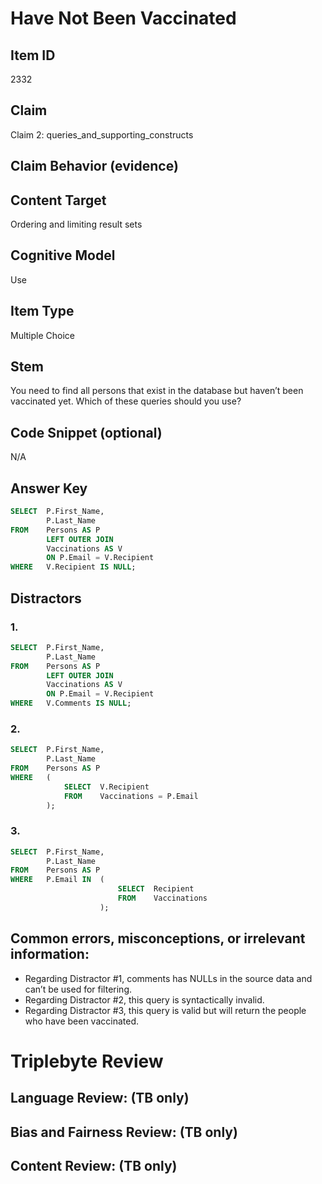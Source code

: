 # Have Not Been Vaccinated

## Item ID
2332

## Claim
Claim 2: queries_and_supporting_constructs

## Claim Behavior (evidence)

## Content Target
Ordering and limiting result sets

## Cognitive Model
Use

## Item Type
Multiple Choice

## Stem
You need to find all persons that exist in the database but haven’t been vaccinated yet. Which of these queries should you use?

## Code Snippet (optional)
N/A

## Answer Key
```SQL
SELECT	P.First_Name, 
		P.Last_Name
FROM 	Persons AS P 
		LEFT OUTER JOIN 
		Vaccinations AS V
		ON P.Email = V.Recipient
WHERE 	V.Recipient IS NULL;
```

## Distractors
### 1.
```SQL
SELECT	P.First_Name,
		P.Last_Name
FROM 	Persons AS P 
		LEFT OUTER JOIN
		Vaccinations AS V
		ON P.Email = V.Recipient
WHERE 	V.Comments IS NULL;
```

### 2.
```SQL
SELECT	P.First_Name,
		P.Last_Name
FROM 	Persons AS P
WHERE 	(	
			SELECT	V.Recipient 
			FROM 	Vaccinations = P.Email
		);
```

### 3.
```SQL
SELECT	P.First_Name,
		P.Last_Name
FROM 	Persons AS P
WHERE	P.Email IN	(
						SELECT	Recipient
						FROM 	Vaccinations
					);
```

## Common errors, misconceptions, or irrelevant information:
- Regarding Distractor #1, comments has NULLs in the source data and can’t be used for filtering.
- Regarding Distractor #2, this query is syntactically invalid.
- Regarding Distractor #3, this query is valid but will return the people who have been vaccinated.

# Triplebyte Review


## Language Review: (TB only)


## Bias and Fairness Review: (TB only)


## Content Review: (TB only)

